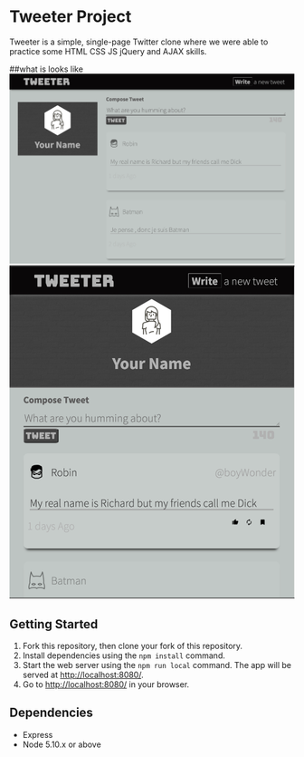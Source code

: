 # Tweeter Project

Tweeter is a simple, single-page Twitter clone where we were able to practice some HTML CSS JS jQuery and AJAX skills. 

##what is looks like
!["small screen or moblie"](https://github.com/ermurray/tweeter/blob/master/docs/Screen%20Shot%202021-02-26%20at%207.58.49%20PM.png)
!["desktop size screen"](https://github.com/ermurray/tweeter/blob/master/docs/Screen%20Shot%202021-02-26%20at%207.59.38%20PM.png)


## Getting Started

1. Fork this repository, then clone your fork of this repository.
2. Install dependencies using the `npm install` command.
3. Start the web server using the `npm run local` command. The app will be served at <http://localhost:8080/>.
4. Go to <http://localhost:8080/> in your browser.

## Dependencies

- Express
- Node 5.10.x or above
